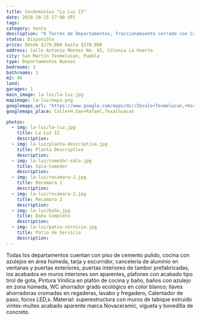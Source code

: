 ```yaml
---
title: Condominios "La Luz II"
date: 2018-10-15 17:00 UTC
tags:
category: Venta
description: "6 Torres de Departamentos, fraccionamiento cerrado con Caseta de Vigilancia. Departamentos de 2 recámaras. Los departamentos cuentan con instalaciones de luz, agua y drenaje subterráneos; alumbrado público con postes tipo colonial y fotocelda para encendido automático, calles de concreto. Red de drenaje pluvial y sanitario. Banquetas y guarniciones de concreto. Ubicadas en Calle Antonio Montes, Colonia La Huerta a un costado del Centro de Salud de Servicios Ampliados (CESSA). A 10 minutos del Centro de San Martín Texmelucan."
status: Disponible
price: Desde $279,000 hasta $370,000
address: Calle Antonio Montes No. 65, Colonia La Huerta
city: San Martín Texmelucan, Puebla
type: Departamentos Nuevos
bedrooms: 2
bathrooms: 1
m2: 46
land: 
garages: 1
main_image: la-luz/la-luz.jpg
mapimage: la-luz/mapa.png
googlemaps_url: "https://www.google.com/maps/dir/Zocalo+Texmelucan,+Hidalgo+Poniente+12,+Col+Centro,+74000+San+Mart%C3%ADn+Texmelucan+de+Labastida,+Pue.,+Mexico/19.2750243,-98.4444288/@19.2784206,-98.4451429,16z/data=!4m10!4m9!1m5!1m1!1s0x85cfd47eb7fe7e05:0x82ec6fa23af5aa23!2m2!1d-98.4355089!2d19.2828984!1m0!3e0!5i1?hl=es_MX"
googlemaps_place: Calle+H,San+Rafael,Texalhuacan

photos:
  - img: la-luz/la-luz.jpg
    title: La Luz II
    description:
  - img: la-luz/planta-descriptiva.jpg
    title: Planta Descriptiva
    description: 
  - img: la-luz/comedor-sala.jpg
    title: Sala-Comedor
    description:
  - img: la-luz/recamara-1.jpg
    title: Recamara 1
    description:
  - img: la-luz/recamara-2.jpg
    title: Recamara 2
    description:
  - img: la-luz/baño.jpg
    title: Baño Completo
    description:
  - img: la-luz/patio-servicio.jpg
    title: Patio de Servicio
    description:
---
```


Todas los departamentos cuentan con  piso de cemento pulido, cocina con azulejos en área húmeda, tarja y escurridor, cancelería de aluminio en ventanas y puertas exteriores, puertas interiores de tambor prefabricadas, los acabados en muros interiores son aparentes, plafones con acabado tipo tirol de gota, Pintura Vinilíca en plafón de cocina y baño, baños con azulejo en zona húmeda, WC ahorrador grado ecológico en color blanco; llaves ahorradoras cromadas en regaderas, lavabo y fregadero, Calentador de paso, focos LED,s. Material: superestructura con muros de tabique extruido vintex-multex acabado aparente marca Novaceramic, vigueta y bovedilla de concreto.
